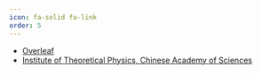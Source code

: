 ```yaml
---
icon: fa-solid fa-link
order: 5
---
```


- [Overleaf](https://www.overleaf.com/project)
-  [Institute of Theoretical Physics, Chinese Academy of Sciences](https://itp.cas.cn/)